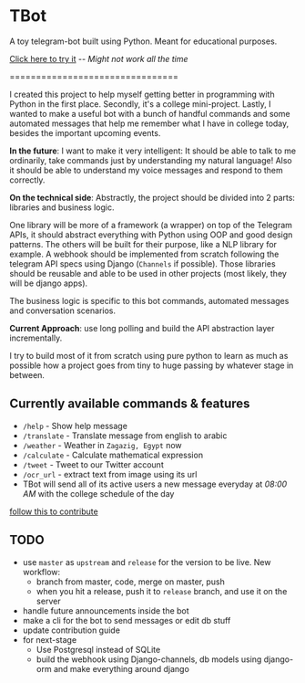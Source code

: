 # TBot

A toy telegram-bot built using Python. Meant for educational purposes.

[Click here to try it](https://t.me/tearobot) -- *Might not work all the time*

================================

I created this project to help myself getting better in programming with Python in the first place. Secondly, it's a college mini-project. Lastly, I wanted to make a useful bot with a bunch of handful commands and some automated messages that help me remember what I have in college today, besides the important upcoming events.

**In the future**:
I want to make it very intelligent: It should be able to talk to me ordinarily, take commands just by understanding my natural language! Also it should be able to understand my voice messages and respond to them correctly.

**On the technical side**:
Abstractly, the project should be divided into 2 parts: libraries and business logic.

One library will be more of a framework (a wrapper) on top of the Telegram APIs, it should abstract everything with Python using OOP and good design patterns. The others will be built for their purpose, like a NLP library for example. A webhook should be implemented from scratch following the telegram API specs using Django (`Channels` if possible). Those libraries should be reusable and able to be used in other projects (most likely, they will be django apps).

The business logic is specific to this bot commands, automated messages and conversation scenarios.

**Current Approach**: use long polling and build the API abstraction layer incrementally.

I try to build most of it from scratch using pure python to learn as much as possible how a project goes from tiny to huge passing by whatever stage in between.

## Currently available commands & features

* `/help` - Show help message
* `/translate` - Translate message from english to arabic
* `/weather` - Weather in `Zagazig, Egypt` now
* `/calculate` - Calculate mathematical expression
* `/tweet` - Tweet to our Twitter account
* `/ocr_url`  - extract text from image using its url
* TBot will send all of its active users a new message everyday at *08:00 AM* with the college schedule of the day

[follow this to contribute](./CONTRIBUTING.md)

## TODO

* use `master` as `upstream` and `release` for the version to be live. New workflow:
  * branch from master, code, merge on master, push
  * when you hit a release, push it to `release` branch, and use it on the server
* handle future announcements inside the bot
* make a cli for the bot to send messages or edit db stuff
* update contribution guide
* for next-stage
  * Use Postgresql instead of SQLite
  * build the webhook using Django-channels, db models using django-orm and make everything around django
